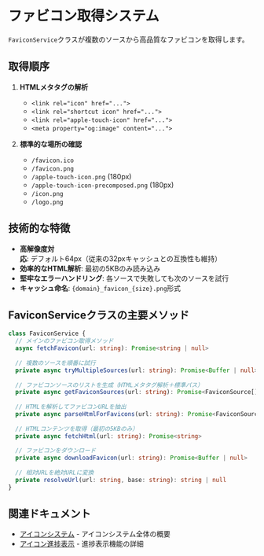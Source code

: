 # ファビコン取得システム

`FaviconService`クラスが複数のソースから高品質なファビコンを取得します。

## 取得順序

1. **HTMLメタタグの解析**
   - `<link rel="icon" href="...">`
   - `<link rel="shortcut icon" href="...">`
   - `<link rel="apple-touch-icon" href="...">`
   - `<meta property="og:image" content="...">`

2. **標準的な場所の確認**
   - `/favicon.ico`
   - `/favicon.png`
   - `/apple-touch-icon.png` (180px)
   - `/apple-touch-icon-precomposed.png` (180px)
   - `/icon.png`
   - `/logo.png`

## 技術的な特徴

- **高解像度対応**: デフォルト64px（従来の32pxキャッシュとの互換性も維持）
- **効率的なHTML解析**: 最初の5KBのみ読み込み
- **堅牢なエラーハンドリング**: 各ソースで失敗しても次のソースを試行
- **キャッシュ命名**: `{domain}_favicon_{size}.png`形式

## FaviconServiceクラスの主要メソッド

```typescript
class FaviconService {
  // メインのファビコン取得メソッド
  async fetchFavicon(url: string): Promise<string | null>
  
  // 複数のソースを順番に試行
  private async tryMultipleSources(url: string): Promise<Buffer | null>
  
  // ファビコンソースのリストを生成（HTMLメタタグ解析＋標準パス）
  private async getFaviconSources(url: string): Promise<FaviconSource[]>
  
  // HTMLを解析してファビコンURLを抽出
  private async parseHtmlForFavicons(url: string): Promise<FaviconSource[]>
  
  // HTMLコンテンツを取得（最初の5KBのみ）
  private async fetchHtml(url: string): Promise<string>
  
  // ファビコンをダウンロード
  private async downloadFavicon(url: string): Promise<Buffer | null>
  
  // 相対URLを絶対URLに変換
  private resolveUrl(url: string, base: string): string | null
}
```

## 関連ドキュメント

- [アイコンシステム](icon-system.md) - アイコンシステム全体の概要
- [アイコン進捗表示](icon-progress.md) - 進捗表示機能の詳細